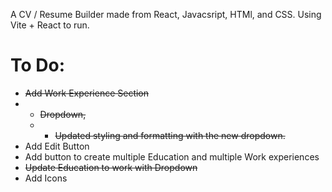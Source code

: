 A CV / Resume Builder made from React, Javacsript, HTMl, and CSS. Using Vite + React to run.


# To Do:
- ~~Add Work Experience Section~~
-  - ~~Dropdown,~~
   - - ~~Updated styling and formatting with the new dropdown.~~
- Add Edit Button
- Add button to create multiple Education and multiple Work experiences
-  ~~Update Education to work with Dropdown~~
- Add Icons 

